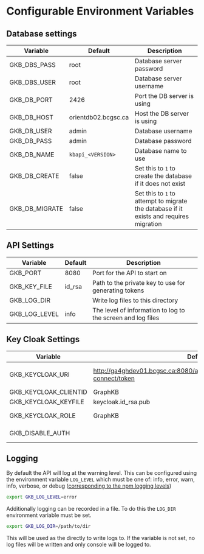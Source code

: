 # Configurable Environment Variables

## Database settings

| Variable | Default | Description |
|---|---|---|
| GKB_DBS_PASS | root | Database server password |
| GKB_DBS_USER | root | Database server username |
| GKB_DB_PORT | 2426 | Port the DB server is using |
| GKB_DB_HOST | orientdb02.bcgsc.ca | Host the DB server is using |
| GKB_DB_USER | admin | Database username |
| GKB_DB_PASS | admin | Database password |
| GKB_DB_NAME | `kbapi_<VERSION>` | Database name to use |
| GKB_DB_CREATE | false | Set this to `1` to create the database if it does not exist |
| GKB_DB_MIGRATE | false | Set this to `1` to attempt to migrate the database if it exists and requires migration |

## API Settings

| Variable |Default | Description |
|----------|---------|------------|
| GKB_PORT | 8080 | Port for the API to start on |
| GKB_KEY_FILE | id_rsa | Path to the private key to use for generating tokens |
| GKB_LOG_DIR | | Write log files to this directory |
| GKB_LOG_LEVEL | info | The level of information to log to the screen and log files |

## Key Cloak Settings

| Variable | Default | Description |
|----------|---------|-------------|
| GKB_KEYCLOAK_URI | http://ga4ghdev01.bcgsc.ca:8080/auth/realms/TestKB/protocol/openid-connect/token | defaults to https://sso.bcgsc.ca/auth/realms/GSC/protocol/openid-connect/token for production environments |
| GKB_KEYCLOAK_CLIENTID | GraphKB | |
| GKB_KEYCLOAK_KEYFILE | keycloak.id_rsa.pub | path to the public key file used to verify keycloak tokens |
| GKB_KEYCLOAK_ROLE | GraphKB | The required role to get from the keycloak user registration |
| GKB_DISABLE_AUTH | | Set to `1` to disable the external (keycloak) authentication (For testing) |

## Logging

By default the API will log at the warning level. This can be configured using the environment
variable `LOG_LEVEL` which must be one of: info, error, warn, info, verbose, or debug
([corresponding to the npm logging levels](https://www.npmjs.com/package/winston#logging-levels))

```bash
export GKB_LOG_LEVEL=error
```

Additionally logging can be recorded in a file. To do this the `LOG_DIR` environment variable must be set.

```bash
export GKB_LOG_DIR=/path/to/dir
```

This will be used as the directly to write logs to. If the variable is not set, no log files will be written and only console will be logged to.